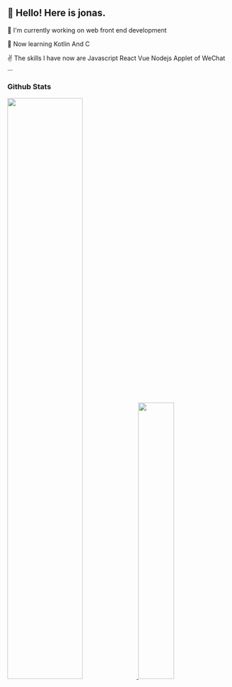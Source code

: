 
## 👋 Hello! Here is jonas.

🔭 I'm currently working on web front end development

🌱 Now learning Kotlin And C

✌ The skills I have now are Javascript React Vue Nodejs Applet of WeChat ...
 

### Github Stats

<a href="https://github.com/wangzongming">
 <img src="https://github-readme-stats.vercel.app/api?username=wangzongming&show_icons=true&layout=compact&count_private=true&hide_title=true&theme=cobalt" style="width: 58%; max-width: 58%; min-width: 58%;">  <img src="https://github-readme-stats.vercel.app/api/top-langs/?username=wangzongming&layout=compact&count_private=true&theme=cobalt" style="width: 40%; max-width: 40%; min-width: 40%;">
</a>
